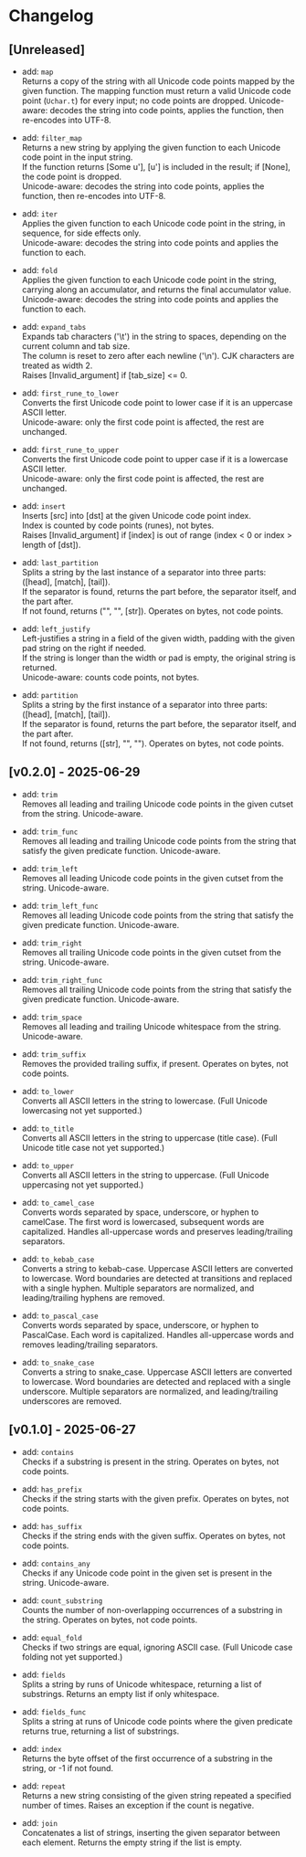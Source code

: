 # Changelog

## [Unreleased]

- add: `map`  
  Returns a copy of the string with all Unicode code points mapped by the given function.  The mapping function must return a valid Unicode code point (`Uchar.t`) for every input; no code points are dropped. Unicode-aware: decodes the string into code points, applies the function, then re-encodes into UTF-8.

- add: `filter_map`  
  Returns a new string by applying the given function to each Unicode code point in the input string.  
  If the function returns [Some u'], [u'] is included in the result; if [None], the code point is dropped.  
  Unicode-aware: decodes the string into code points, applies the function, then re-encodes into UTF-8.

- add: `iter`  
  Applies the given function to each Unicode code point in the string, in sequence, for side effects only.  
  Unicode-aware: decodes the string into code points and applies the function to each.

- add: `fold`  
  Applies the given function to each Unicode code point in the string, carrying along an accumulator, and returns the final accumulator value.  
  Unicode-aware: decodes the string into code points and applies the function to each.

- add: `expand_tabs`  
  Expands tab characters ('\t') in the string to spaces, depending on the current column and tab size.  
  The column is reset to zero after each newline ('\n'). CJK characters are treated as width 2.  
  Raises [Invalid_argument] if [tab_size] <= 0.

- add: `first_rune_to_lower`  
  Converts the first Unicode code point to lower case if it is an uppercase ASCII letter.  
  Unicode-aware: only the first code point is affected, the rest are unchanged.

- add: `first_rune_to_upper`  
  Converts the first Unicode code point to upper case if it is a lowercase ASCII letter.  
  Unicode-aware: only the first code point is affected, the rest are unchanged.

- add: `insert`  
  Inserts [src] into [dst] at the given Unicode code point index.  
  Index is counted by code points (runes), not bytes.  
  Raises [Invalid_argument] if [index] is out of range (index < 0 or index > length of [dst]).

- add: `last_partition`  
  Splits a string by the last instance of a separator into three parts: ([head], [match], [tail]).  
  If the separator is found, returns the part before, the separator itself, and the part after.  
  If not found, returns ("", "", [str]). Operates on bytes, not code points.

- add: `left_justify`  
  Left-justifies a string in a field of the given width, padding with the given pad string on the right if needed.  
  If the string is longer than the width or pad is empty, the original string is returned.  
  Unicode-aware: counts code points, not bytes.

- add: `partition`  
  Splits a string by the first instance of a separator into three parts: ([head], [match], [tail]).  
  If the separator is found, returns the part before, the separator itself, and the part after.  
  If not found, returns ([str], "", ""). Operates on bytes, not code points.

## [v0.2.0] - 2025-06-29

- add: `trim`  
  Removes all leading and trailing Unicode code points in the given cutset from the string. Unicode-aware.

- add: `trim_func`  
  Removes all leading and trailing Unicode code points from the string that satisfy the given predicate function. Unicode-aware.

- add: `trim_left`  
  Removes all leading Unicode code points in the given cutset from the string. Unicode-aware.

- add: `trim_left_func`  
  Removes all leading Unicode code points from the string that satisfy the given predicate function. Unicode-aware.

- add: `trim_right`  
  Removes all trailing Unicode code points in the given cutset from the string. Unicode-aware.

- add: `trim_right_func`  
  Removes all trailing Unicode code points from the string that satisfy the given predicate function. Unicode-aware.

- add: `trim_space`  
  Removes all leading and trailing Unicode whitespace from the string. Unicode-aware.

- add: `trim_suffix`  
  Removes the provided trailing suffix, if present. Operates on bytes, not code points.

- add: `to_lower`  
  Converts all ASCII letters in the string to lowercase. (Full Unicode lowercasing not yet supported.)

- add: `to_title`  
  Converts all ASCII letters in the string to uppercase (title case). (Full Unicode title case not yet supported.)

- add: `to_upper`  
  Converts all ASCII letters in the string to uppercase. (Full Unicode uppercasing not yet supported.)

- add: `to_camel_case`  
  Converts words separated by space, underscore, or hyphen to camelCase. The first word is lowercased, subsequent words are capitalized. Handles all-uppercase words and preserves leading/trailing separators.

- add: `to_kebab_case`  
  Converts a string to kebab-case. Uppercase ASCII letters are converted to lowercase. Word boundaries are detected at transitions and replaced with a single hyphen. Multiple separators are normalized, and leading/trailing hyphens are removed.

- add: `to_pascal_case`  
  Converts words separated by space, underscore, or hyphen to PascalCase. Each word is capitalized. Handles all-uppercase words and removes leading/trailing separators.

- add: `to_snake_case`  
  Converts a string to snake_case. Uppercase ASCII letters are converted to lowercase. Word boundaries are detected and replaced with a single underscore. Multiple separators are normalized, and leading/trailing underscores are removed.

## [v0.1.0] - 2025-06-27

- add: `contains`  
  Checks if a substring is present in the string. Operates on bytes, not code points.

- add: `has_prefix`  
  Checks if the string starts with the given prefix. Operates on bytes, not code points.

- add: `has_suffix`  
  Checks if the string ends with the given suffix. Operates on bytes, not code points.

- add: `contains_any`  
  Checks if any Unicode code point in the given set is present in the string. Unicode-aware.

- add: `count_substring`  
  Counts the number of non-overlapping occurrences of a substring in the string. Operates on bytes, not code points.

- add: `equal_fold`  
  Checks if two strings are equal, ignoring ASCII case. (Full Unicode case folding not yet supported.)

- add: `fields`  
  Splits a string by runs of Unicode whitespace, returning a list of substrings. Returns an empty list if only whitespace.

- add: `fields_func`  
  Splits a string at runs of Unicode code points where the given predicate returns true, returning a list of substrings.

- add: `index`  
  Returns the byte offset of the first occurrence of a substring in the string, or -1 if not found.

- add: `repeat`  
  Returns a new string consisting of the given string repeated a specified number of times. Raises an exception if the count is negative.

- add: `join`  
  Concatenates a list of strings, inserting the given separator between each element. Returns the empty string if the list is empty.
